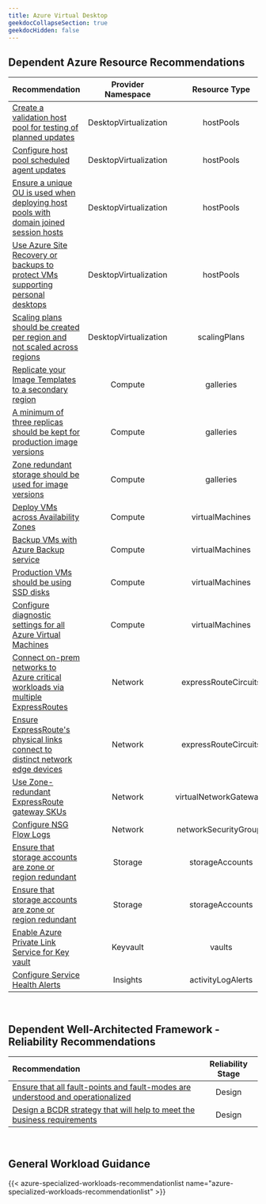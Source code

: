 ```yaml
---
title: Azure Virtual Desktop
geekdocCollapseSection: true
geekdocHidden: false
---
```


## Dependent Azure Resource Recommendations

| Recommendation                                                                                                                                                                                                                                                                  |  Provider Namespace   |     Resource Type      |
|:--------------------------------------------------------------------------------------------------------------------------------------------------------------------------------------------------------------------------------------------------------------------------------|:---------------------:|:----------------------:|
| [Create a validation host pool for testing of planned updates](.../../../Azure-Proactive-Resiliency-Library-v2/azure-resources/DesktopVirtualization/hostPools/#Create-a-validation-host-pool-for-testing-of-planned-updates)                                                   | DesktopVirtualization |       hostPools        |
| [Configure host pool scheduled agent updates](.../../../Azure-Proactive-Resiliency-Library-v2/azure-resources/DesktopVirtualization/hostPools/#configure-host-pool-scheduled-agent-updates)                                                                                     | DesktopVirtualization |       hostPools        |
| [Ensure a unique OU is used when deploying host pools with domain joined session hosts](.../../../Azure-Proactive-Resiliency-Library-v2/azure-resources/DesktopVirtualization/hostPools/#ensure-a-unique-ou-is-used-when-deploying-host-pools-with-domain-joined-session-hosts) | DesktopVirtualization |       hostPools        |
| [Use Azure Site Recovery or backups to protect VMs supporting personal desktops](.../../../Azure-Proactive-Resiliency-Library-v2/azure-resources/DesktopVirtualization/hostPools/#use-azure-site-recovery-or-backups-to-protect-vms-supporting-personal-desktops)               | DesktopVirtualization |       hostPools        |
| [Scaling plans should be created per region and not scaled across regions](.../../../Azure-Proactive-Resiliency-Library-v2/azure-resources/DesktopVirtualization/scalingPlans/#scaling-plans-should-be-created-per-region-and-not-scaled-across-regions)                        | DesktopVirtualization |      scalingPlans      |
| [Replicate your Image Templates to a secondary region](.../../../Azure-Proactive-Resiliency-Library-v2/azure-resources/VirtualMachineImages/imageTemplates/#replicate-your-image-templates-to-a-secondary-region)                                                               |        Compute        |       galleries        |
| [A minimum of three replicas should be kept for production image versions](.../../../Azure-Proactive-Resiliency-Library-v2/azure-resources/Compute/galleries/#a-minimum-of-three-replicas-should-be-kept-for-production-image-versions)                                         |        Compute        |       galleries        |
| [Zone redundant storage should be used for image versions](.../../../Azure-Proactive-Resiliency-Library-v2/azure-resources/Compute/galleries/#zone-redundant-storage-should-be-used-for-image-versions)                                                                         |        Compute        |       galleries        |
| [Deploy VMs across Availability Zones](.../../../Azure-Proactive-Resiliency-Library-v2/azure-resources/Compute/virtualMachines/#deploy-vms-across-availability-zones)                                                                                                           |        Compute        |    virtualMachines     |
| [Backup VMs with Azure Backup service](.../../../Azure-Proactive-Resiliency-Library-v2/azure-resources/Compute/virtualMachines/#backup-vms-with-azure-backup-service)                                                                                                           |        Compute        |    virtualMachines     |
| [Production VMs should be using SSD disks](.../../../Azure-Proactive-Resiliency-Library-v2/azure-resources/Compute/virtualMachines/#production-vms-should-be-using-ssd-disks)                                                                                                   |        Compute        |    virtualMachines     |
| [Configure diagnostic settings for all Azure Virtual Machines](.../../../Azure-Proactive-Resiliency-Library-v2/azure-resources/Compute/virtualMachines/#configure-diagnostic-settings-for-all-azure-virtual-machines)                                                           |        Compute        |    virtualMachines     |
| [Connect on-prem networks to Azure critical workloads via multiple ExpressRoutes](.../../../Azure-Proactive-Resiliency-Library-v2/azure-resources/Network/expressRouteCircuits/#connect-on-prem-networks-to-azure-critical-workloads-via-multiple-expressroutes)                |        Network        |  expressRouteCircuits  |
| [Ensure ExpressRoute's physical links connect to distinct network edge devices](.../../../Azure-Proactive-Resiliency-Library-v2/azure-resources/Network/expressRouteCircuits/#ensure-expressroutes-physical-links-connect-to-distinct-network-edge-devices)                     |        Network        |  expressRouteCircuits  |
| [Use Zone-redundant ExpressRoute gateway SKUs](.../../../Azure-Proactive-Resiliency-Library-v2/azure-resources/Network/virtualNetworkGateways/#use-zone-redundant-expressroute-gateway-skus)                                                                                    |        Network        | virtualNetworkGateways |
| [Configure NSG Flow Logs](.../../../Azure-Proactive-Resiliency-Library-v2/azure-resources/Network/networkSecurityGroups/#configure-nsg-flow-logs)                                                                                                                               |        Network        | networkSecurityGroups  |
| [Ensure that storage accounts are zone or region redundant](.../../../Azure-Proactive-Resiliency-Library-v2/azure-resources/Storage/storageAccounts/#ensure-that-storage-accounts-are-zone-or-region-redundant)                                                                 |        Storage        |    storageAccounts     |
| [Ensure that storage accounts are zone or region redundant](.../../../Azure-Proactive-Resiliency-Library-v2/azure-resources/Storage/storageAccounts/#ensure-that-storage-accounts-are-zone-or-region-redundant)                                                                 |        Storage        |    storageAccounts     |
| [Enable Azure Private Link Service for Key vault](.../../../Azure-Proactive-Resiliency-Library-v2/azure-resources/KeyVault/vaults/#enable-azure-private-link-service-for-key-vault)                                                                                             |       Keyvault        |         vaults         |
| [Configure Service Health Alerts](.../../../Azure-Proactive-Resiliency-Library-v2/azure-resources/Insights/activityLogAlerts/#configure-service-health-alerts)                                                                                                                  |       Insights        |   activityLogAlerts    |

<br>

## Dependent Well-Architected Framework - Reliability Recommendations

| Recommendation                                                                                                                                                                                                                       | Reliability Stage |
| :----------------------------------------------------------------------------------------------------------------------------------------------------------------------------------------------------------------------------------- | :---------------: |
| [Ensure that all fault-points and fault-modes are understood and operationalized](.../../../Azure-Proactive-Resiliency-Library-v2/azure-waf/design/#ensure-that-all-fault-points-and-fault-modes-are-understood-and-operationalized) |      Design       |
| [Design a BCDR strategy that will help to meet the business requirements](.../../../Azure-Proactive-Resiliency-Library-v2/azure-waf/design/#design-a-bcdr-strategy-that-will-help-to-meet-the-business-requirements)                 |      Design       |

<br>

## General Workload Guidance

{{< azure-specialized-workloads-recommendationlist name="azure-specialized-workloads-recommendationlist" >}}
